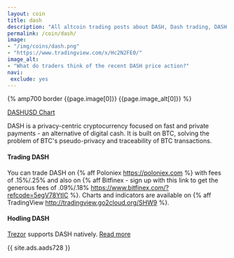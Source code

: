 ```yaml
---
layout: coin
title: dash
description: "All altcoin trading posts about DASH, Dash trading, DASH hodling."
permalink: /coin/dash/
image:
- "/img/coins/dash.png"
- "https://www.tradingview.com/x/Hc2N2FE0/"
image_alt:
- "What do traders think of the recent DASH price action?"
navi:
 exclude: yes
---
```


{% amp700 border {{page.image[0]}} {{page.image_alt[0]}} %}


<a target="_blank" class="button" href="https://cryptowat.ch/bitfinex/dashusd">DASHUSD Chart</a>

DASH is a privacy-centric cryptocurrency focused on fast and private payments - an alternative of digital cash. It is built on BTC, solving the problem of BTC's pseudo-privacy and traceability of BTC transactions.

<h4>Trading DASH</h4>

You can trade DASH on {% aff Poloniex https://poloniex.com %} with fees of .15%/.25% and also on {% aff Bitfinex - sign up with this link to get the generous fees of .09%/.18% https://www.bitfinex.com/?refcode=5egV78YtlC %}. Charts and indicators are available on {% aff TradingView http://tradingview.go2cloud.org/SHW9 %}.

<h4>Hodling DASH</h4>

<a rel="nofollow" target="_blank" href="https://shop.trezor.io?a=fany@tutanota.com">Trezor</a> supports DASH natively. <a target="_blank" href="https://blog.trezor.io/multi-currency-support-bitcoin-dash-and-zcash-in-trezor-wallet-7377d812112a#.fe76qc6og">Read more</a>

{{ site.ads.aads728 }}
